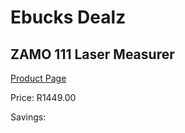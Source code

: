 
# Ebucks Dealz
## ZAMO 111 Laser Measurer
[Product Page](https://www.ebucks.com/web/shop/productSelected.do?prodId=1169669229&catId=370101825)

Price: R1449.00

Savings: 


	